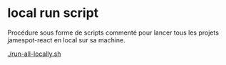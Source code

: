 # local run script

Procédure sous forme de scripts commenté pour lancer tous les projets jamespot-react en local sur sa machine.

[./run-all-locally.sh](./run-all-locally)

